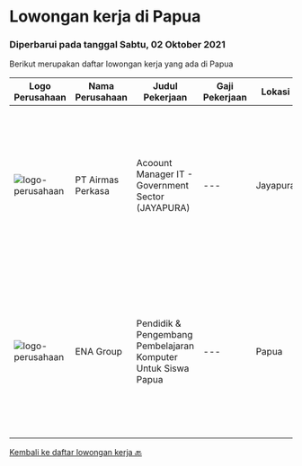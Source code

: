 
  # Lowongan kerja di Papua

  ### Diperbarui pada tanggal Sabtu, 02 Oktober 2021

  Berikut merupakan daftar lowongan kerja yang ada di Papua

  |Logo Perusahaan | Nama Perusahaan | Judul Pekerjaan | Gaji Pekerjaan | Lokasi | Deskripsi | Tanggal diunggah | Pranala |
  | -------------- | --------------- | --------------- | --------- | --------- | -------------- | ------- | ----------- |
  |![logo-perusahaan](https://image-service-cdn.seek.com.au/cb6c6fa5bcb5880ae5a139f1165d07ffcf05fdfc/ee4dce1061f3f616224767ad58cb2fc751b8d2dc)|PT Airmas Perkasa|Acoount Manager IT - Government Sector (JAYAPURA)|---|Jayapura|Responsibility: Build and maintain relationship with new and existing customer from Government section. Ensure execution of developed sales...|Rabu, 29 September 2021|https://www.jobstreet.co.id/id/job/acoount-manager-it-government-sector-jayapura-3632655?token=0~c1c2a617-07ac-47a6-bc9e-c1e5ae87cfea&sectionRank=1&jobId=jobstreet-id-job-3632655|
|![logo-perusahaan](https://image-service-cdn.seek.com.au/ff3c56e1b21d8c43578e79ecd60e32611fd8adf5/ee4dce1061f3f616224767ad58cb2fc751b8d2dc)|ENA Group|Pendidik & Pengembang Pembelajaran Komputer Untuk Siswa Papua|---|Papua|Yayasan Alirena fokus untuk memajukan SDM asli Papua, yang selama ini sangat tertinggal dalam area-area foundational. Pembelajaran komputer harus...|Rabu, 15 September 2021|https://www.jobstreet.co.id/id/job/pendidik-pengembang-pembelajaran-komputer-untuk-siswa-papua-3620574?token=0~c1c2a617-07ac-47a6-bc9e-c1e5ae87cfea&sectionRank=2&jobId=jobstreet-id-job-3620574|


  [Kembali ke daftar lowongan kerja 🔙](../README.md#daftar-lowongan-kerja)
  